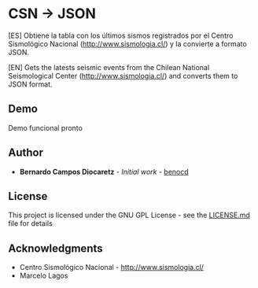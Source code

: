 # CSN -> JSON

[ES]
Obtiene la tabla con los últimos sismos registrados por el Centro Sismológico Nacional (http://www.sismologia.cl/) y la convierte a formato JSON.

[EN]
Gets the latests seismic events from the Chilean National Seismological Center (http://www.sismologia.cl/) and converts them to JSON format.

## Demo

Demo funcional pronto

## Author

* **Bernardo Campos Diocaretz** - *Initial work* - [benocd](https://github.com/benocd/)


## License

This project is licensed under the GNU GPL License - see the [LICENSE.md](LICENSE.md) file for details

## Acknowledgments

* Centro Sismológico Nacional - http://www.sismologia.cl/
* Marcelo Lagos
